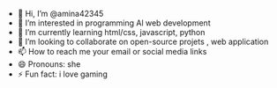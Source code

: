 - 👋 Hi, I’m @amina42345
- 👀 I’m interested in programming Al web development
- 🌱 I’m currently learning html/css, javascript, python
- 💞️ I’m looking to collaborate on  open-source projets , web application 
- 📫 How to reach me your email or social media links
- 😄 Pronouns: she
- ⚡ Fun fact: i love gaming

<!---
amina42345/amina42345 is a ✨ special ✨ repository because its `README.md` (this file) appears on your GitHub profile.
You can click the Preview link to take a look at your changes.
--->
